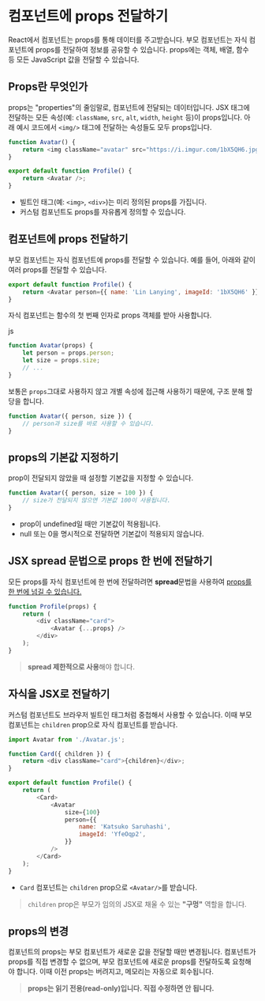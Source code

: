 # 컴포넌트에 props 전달하기

React에서 컴포넌트는 props를 통해 데이터를 주고받습니다. 부모 컴포넌트는 자식 컴포넌트에 props를 전달하여 정보를 공유할 수 있습니다. props에는 객체, 배열, 함수 등 모든 JavaScript 값을 전달할 수 있습니다.

## Props란 무엇인가

props는 "properties"의 줄임말로, 컴포넌트에 전달되는 데이터입니다. JSX 태그에 전달하는 모든 속성(예: `className`, `src`, `alt`, `width`, `height` 등)이 props입니다.
아래 예시 코드에서 `<img/>` 태그에 전달하는 속성들도 모두 props입니다.

```js
function Avatar() {
    return <img className="avatar" src="https://i.imgur.com/1bX5QH6.jpg" alt="Lin Lanying" width={100} height={100} />;
}

export default function Profile() {
    return <Avatar />;
}
```

-   빌트인 태그(예: `<img>`, `<div>`)는 미리 정의된 props를 가집니다.
-   커스텀 컴포넌트도 props를 자유롭게 정의할 수 있습니다.

## 컴포넌트에 props 전달하기

부모 컴포넌트는 자식 컴포넌트에 props를 전달할 수 있습니다.
예를 들어, 아래와 같이 여러 props를 전달할 수 있습니다.

```js
export default function Profile() {
    return <Avatar person={{ name: 'Lin Lanying', imageId: '1bX5QH6' }} size={100} />;
}
```

자식 컴포넌트는 함수의 첫 번째 인자로 props 객체를 받아 사용합니다.

js

```ts
function Avatar(props) {
    let person = props.person;
    let size = props.size;
    // ...
}
```

보통은 `props`그대로 사용하지 않고 개별 속성에 접근해 사용하기 때문에, 구조 분해 할당을 합니다.

```js
function Avatar({ person, size }) {
    // person과 size를 바로 사용할 수 있습니다.
}
```

## props의 기본값 지정하기

prop이 전달되지 않았을 때 설정할 기본값을 지정할 수 있습니다.

```js
function Avatar({ person, size = 100 }) {
    // size가 전달되지 않으면 기본값 100이 사용됩니다.
}
```

-   prop이 undefined일 때만 기본값이 적용됩니다.
-   null 또는 0을 명시적으로 전달하면 기본값이 적용되지 않습니다.

## JSX spread 문법으로 props 한 번에 전달하기

모든 props를 자식 컴포넌트에 한 번에 전달하려면 **spread**문법을 사용하여 <ins>props를 한 번에 넘길 수 있습니다.</ins>

```js
function Profile(props) {
    return (
        <div className="card">
            <Avatar {...props} />
        </div>
    );
}
```

> **spread 제한적으로 사용**해야 합니다.

## 자식을 JSX로 전달하기

커스텀 컴포넌트도 브라우저 빌트인 태그처럼 중첩해서 사용할 수 있습니다.
이때 부모 컴포넌트는 `children` prop으로 자식 컴포넌트를 받습니다.

```js
import Avatar from './Avatar.js';

function Card({ children }) {
    return <div className="card">{children}</div>;
}

export default function Profile() {
    return (
        <Card>
            <Avatar
                size={100}
                person={{
                    name: 'Katsuko Saruhashi',
                    imageId: 'YfeOqp2',
                }}
            />
        </Card>
    );
}
```

-   `Card` 컴포넌트는 `children` prop으로 `<Avatar/>`를 받습니다.

> `children` prop은 부모가 임의의 JSX로 채울 수 있는 **"구멍"** 역할을 합니다.

## props의 변경

컴포넌트의 props는 부모 컴포넌트가 새로운 값을 전달할 때만 변경됩니다. 컴포넌트가 props를 직접 변경할 수 없으며, 부모 컴포넌트에 새로운 props를 전달하도록 요청해야 합니다.
이때 이전 props는 버려지고, 메모리는 자동으로 회수됩니다.

> **props는 읽기 전용(read-only)입니다. 직접 수정하면 안 됩니다.**
